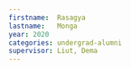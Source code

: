 ```yaml
---
firstname:  Rasagya
lastname:   Monga
year: 2020
categories: undergrad-alumni
supervisor: Liut, Dema
---
```


